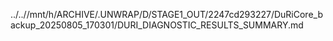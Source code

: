 ../..//mnt/h/ARCHIVE/.UNWRAP/D/STAGE1_OUT/2247cd293227/DuRiCore_backup_20250805_170301/DURI_DIAGNOSTIC_RESULTS_SUMMARY.md